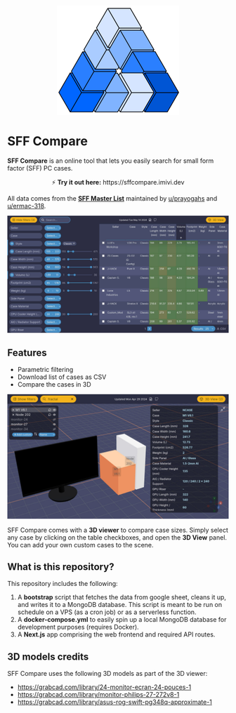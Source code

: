 <p align="center">
  <img src="docs/banner.png" width="278" height="250"/>
</p>

<p align="center">
  <h1>SFF Compare</h1>
</p>

**SFF Compare** is an online tool that lets you easily search for small form factor (SFF) PC cases.

<p align="center">
⚡ <strong>Try it out here:</strong> https://sffcompare.imivi.dev
</p>

All data comes from the **[SFF Master List](https://docs.google.com/spreadsheets/d/1AddRvGWJ_f4B6UC7_IftDiVudVc8CJ8sxLUqlxVsCz4)** maintained by [u/prayogahs](https://reddit.com/u/prayogahs/) and [u/ermac-318](https://reddit.com/u/ermac-318/).

<p align="center">
  <img src="docs/filters.jpg" />
</p>

## Features

* Parametric filtering
* Download list of cases as CSV
* Compare the cases in 3D

<p align="center">
  <img src="docs/viewer.jpg" />
</p>

SFF Compare comes with a **3D viewer** to compare case sizes. Simply select any case by clicking on the table checkboxes, and open the **3D View** panel. You can add your own custom cases to the scene.


## What is this repository?

This repository includes the following:

1. A **bootstrap** script that fetches the data from google sheet, cleans it up, and writes it to a MongoDB database. This script is meant to be run on schedule on a VPS (as a cron job) or as a serverless function.
2. A **docker-compose.yml** to easily spin up a local MongoDB database for development purposes (requires Docker).
3. A **Next.js** app comprising the web frontend and required API routes.

## 3D models credits

SFF Compare uses the following 3D models as part of the 3D viewer:

* https://grabcad.com/library/24-monitor-ecran-24-pouces-1
* https://grabcad.com/library/monitor-philips-27-272v8-1
* https://grabcad.com/library/asus-rog-swift-pg348q-approximate-1